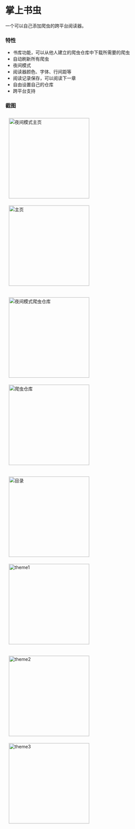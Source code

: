 # 掌上书虫

一个可以自己添加爬虫的跨平台阅读器。

### 特性

- 书库功能，可以从他人建立的爬虫仓库中下载所需要的爬虫
- 自动刷新所有爬虫
- 夜间模式
- 阅读器颜色、字体、行间距等
- 阅读记录保存，可以阅读下一章
- 自由设置自己的仓库
- 跨平台支持

### 截图

<p float="left">
<img src="https://raw.githubusercontent.com/InfiniteXyy/spreader/master/screenshots/sc1.PNG" alt="夜间模式主页" width="250" style="margin: 10px; border: 1px solid #eaeaea"/>
<img src="https://raw.githubusercontent.com/InfiniteXyy/spreader/master/screenshots/sc2.PNG" alt="主页" width="250" style="margin: 10px; border: 1px solid #eaeaea"/>
</p>
<p float="left">
<img src="https://raw.githubusercontent.com/InfiniteXyy/spreader/master/screenshots/sc4.PNG" alt="夜间模式爬虫仓库" width="250" style="margin: 10px; border: 1px solid #eaeaea"/>
<img src="https://raw.githubusercontent.com/InfiniteXyy/spreader/master/screenshots/sc3.PNG" alt="爬虫仓库" width="250" style="margin: 10px; border: 1px solid #eaeaea"/>
</p>
<p float="left">
<img src="https://raw.githubusercontent.com/InfiniteXyy/spreader/master/screenshots/sc5.PNG" alt="目录" width="250" style="margin: 10px; border: 1px solid #eaeaea"/>
<img src="https://raw.githubusercontent.com/InfiniteXyy/spreader/master/screenshots/sc6.PNG" alt="theme1" width="250" style="margin: 10px; border: 1px solid #eaeaea"/>
</p>
<p float="left">
<img src="https://raw.githubusercontent.com/InfiniteXyy/spreader/master/screenshots/sc7.PNG" alt="theme2" width="250" style="margin: 10px; border: 1px solid #eaeaea"/>
<img src="https://raw.githubusercontent.com/InfiniteXyy/spreader/master/screenshots/sc8.PNG" alt="theme3" width="250" style="margin: 10px; border: 1px solid #eaeaea"/>
</p>
